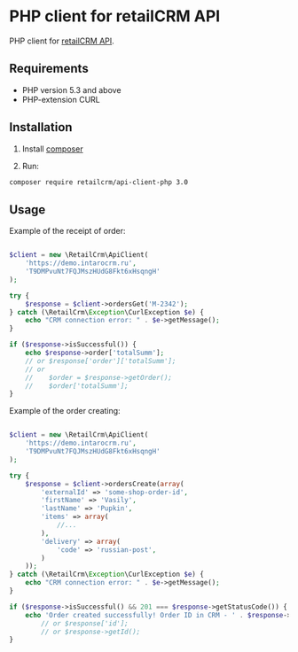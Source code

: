 PHP client for retailCRM API
=================

PHP client for [retailCRM API](http://www.retailcrm.ru/docs/Разработчики/Разработчики#api).

Requirements
------------

* PHP version 5.3 and above
* PHP-extension CURL

Installation
------------

1) Install [composer](https://getcomposer.org/download/)

2) Run:
```bash
composer require retailcrm/api-client-php 3.0
```

Usage
-----

Example of the receipt of order:
```php

$client = new \RetailCrm\ApiClient(
    'https://demo.intarocrm.ru',
    'T9DMPvuNt7FQJMszHUdG8Fkt6xHsqngH'
);

try {
    $response = $client->ordersGet('M-2342');
} catch (\RetailCrm\Exception\CurlException $e) {
    echo "CRM connection error: " . $e->getMessage();
}

if ($response->isSuccessful()) {
    echo $response->order['totalSumm'];
    // or $response['order']['totalSumm'];
    // or 
    //    $order = $response->getOrder();
    //    $order['totalSumm'];
}
```

Example of the order creating:
```php

$client = new \RetailCrm\ApiClient(
    'https://demo.intarocrm.ru',
    'T9DMPvuNt7FQJMszHUdG8Fkt6xHsqngH'
);

try {
    $response = $client->ordersCreate(array(
        'externalId' => 'some-shop-order-id',
        'firstName' => 'Vasily',
        'lastName' => 'Pupkin',
        'items' => array(
            //...
        ),
        'delivery' => array(
            'code' => 'russian-post',
        )
    ));
} catch (\RetailCrm\Exception\CurlException $e) {
    echo "CRM connection error: " . $e->getMessage();
}

if ($response->isSuccessful() && 201 === $response->getStatusCode()) {
    echo 'Order created successfully! Order ID in CRM - ' . $response->id;
        // or $response['id'];
        // or $response->getId();
}
```